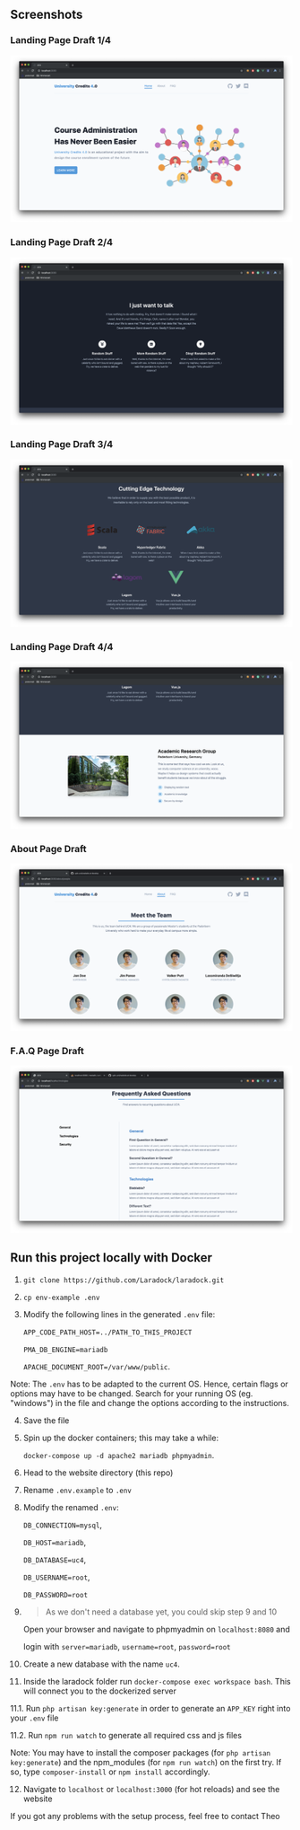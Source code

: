 ## Screenshots

### Landing Page Draft 1/4
![Landing Page (First Draft)](./public/img/screenshots/landing_01.png)

### Landing Page Draft 2/4
![Landing Page (First Draft)](./public/img/screenshots/landing_02.png)

### Landing Page Draft 3/4
![Landing Page (First Draft)](./public/img/screenshots/landing_03.png)

### Landing Page Draft 4/4
![Landing Page (First Draft)](./public/img/screenshots/landing_04.png)

### About Page Draft
![About (First Draft)](./public/img/screenshots/about.png)

### F.A.Q Page Draft
![Faq (First Draft)](./public/img/screenshots/faq.png)


## Run this project locally with Docker

1. ```git clone https://github.com/Laradock/laradock.git```
2. ```cp env-example .env```
3. Modify the following lines in the generated ```.env``` file:
    
    ```APP_CODE_PATH_HOST=../PATH_TO_THIS_PROJECT```

    ```PMA_DB_ENGINE=mariadb```
    
    ```APACHE_DOCUMENT_ROOT=/var/www/public```.

Note: The ```.env``` has to be adapted to the current OS. Hence, certain flags or options may have to be changed. Search for your running OS (eg. "windows") in the file and change the options according to the instructions.

4. Save the file
5. Spin up the docker containers; this may take a while:

    ```docker-compose up -d apache2 mariadb phpmyadmin```. 

6. Head to the website directory (this repo) 
7. Rename  ```.env.example```  to ```.env```
8. Modify the renamed ```.env```:

    ```DB_CONNECTION=mysql```, 
    
    ```DB_HOST=mariadb```, 
    
    ```DB_DATABASE=uc4```,
    
    ```DB_USERNAME=root```,
    
    ```DB_PASSWORD=root```
9. > As we don't need a database yet, you could skip step 9 and 10

    Open your browser and navigate to phpmyadmin on ```localhost:8080``` and

    login with ```server=mariadb```, ```username=root```, ```password=root```
   
10. Create a new database with the name ```uc4```.
11. Inside the laradock folder run ```docker-compose exec workspace bash```. This will connect you to the dockerized server
  
11.1. Run ```php artisan key:generate``` in order to generate an ```APP_KEY``` right into your ```.env``` file
   
11.2. Run ```npm run watch``` to generate all required css and js files

Note: You may have to install the composer packages (for ```php artisan key:generate```)  and the npm_modules (for ```npm run watch```) on the first try. If so, type ```composer-install``` or ```npm install``` accordingly.

12. Navigate to ```localhost``` or ```localhost:3000``` (for hot reloads) and see the website

If you got any problems with the setup process, feel free to contact Theo







